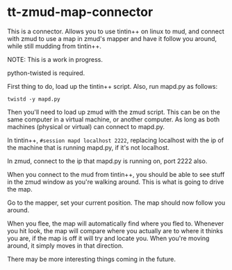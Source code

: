 tt-zmud-map-connector
=====================
This is a connector. Allows you to use tintin++ on linux to mud, and
connect with zmud to use a map in zmud's mapper and have it follow you
around, while still mudding from tintin++.

NOTE: This is a work in progress.

python-twisted is required.

First thing to do, load up the tintin++ script. Also, run mapd.py as follows:

`twistd -y mapd.py`

Then you'll need to load up zmud with the zmud script. This can be on the
same computer in a virtual machine, or another computer. As long as both
machines (physical or virtual) can connect to mapd.py.

In tintin++, `#session mapd localhost 2222`, replacing localhost with the ip
of the machine that is running mapd.py, if it's not localhost.

In zmud, connect to the ip that mapd.py is running on, port 2222 also.

When you connect to the mud from tintin++, you should be able to see
stuff in the zmud window as you're walking around. This is what is going
to drive the map.

Go to the mapper, set your current position. The map should now follow you around.

When you flee, the map will automatically find where you fled to. Whenever
you hit look, the map will compare where you actually are to where it
thinks you are, if the map is off it will try and locate you. When you're
moving around, it simply moves in that direction.

There may be more interesting things coming in the future.
